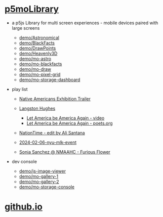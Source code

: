 # [p5moLibrary](https://github.com/molab-itp/p5moLibrary)

- a p5js Library for multi screen experiences - mobile devices paired with large screens

  - [demo/Astronomical](demo/Astronomical?v=137)
  - [demo/BlackFacts](demo/BlackFacts?v=137)
  - [demo/DrawPoints](demo/DrawPoints?v=137)
  - [demo/Heavenly3D](demo/Heavenly3D?v=137)
  - [demo/mo-astro](demo/mo-astro?v=137)
  - [demo/mo-blackfacts](demo/mo-blackfacts?v=137)
  - [demo/mo-draw](demo/mo-draw?v=137)
  - [demo/mo-pixel-grid](demo/mo-pixel-grid?v=137)
  - [demo/mo-storage-dashboard](demo/mo-storage-dashboard?v=137)

- play list

  - [Native Americans Exhibition Trailer](demo/BlackFacts?playlist=hpjNGTYvpxw)

  - [Langston Hughes ](demo/BlackFacts?playlist=XzI3huqpCi4)
    - [Let America be America Again - video](demo/mo-blackfacts?playlist=CFNM8GB_Yp0&title=%E2%98%85)
    - [Let America be America Again - poets.org](https://poets.org/poem/let-america-be-america-again)
  - [NationTime - edit by Ali Santana](demo/mo-blackfacts?playlist=-UtKxghWlvY&title=NationTime%20-%20ELUCID%20-%20BETAMAX)
  - [2024-02-06-nyu-mlk-event](demo/mo-blackfacts?playlist=zbRz5xTaLYI&qrcode=annoucement-01.png&title=2024-02-06-nyu-mlk-event)
  - [Sonia Sanchez @ NMAAHC - Furious Flower](demo/mo-blackfacts?playlist=FNLp8e-cfgk&title=Sonia%20Sanchez)

- dev console

  - [demo/js-image-viewer](demo/js-image-viewer?v=137)
  - [demo/mo-gallery-1](demo/mo-gallery-1?v=137)
  - [demo/mo-gallery-2](demo/mo-gallery-2?v=137)
  - [demo/mo-storage-console](demo/mo-storage-console?v=137)

# [github.io](https://molab-itp.github.io/p5moLibrary/src?v=137)

<!--

- retired
  - [demo/mo-astro-host-0](demo/mo-astro-host-0?v=137)
  - [demo/mo-astro-host-1](demo/mo-astro-host-1?v=137)
  - [demo/mo-astro-remote-0](demo/mo-astro-remote-0?v=137)
  - [demo/mo-astro-remote-1](demo/mo-astro-remote-1?v=137)

  - [demo/mo-blackfacts-host](demo/mo-blackfacts-host?v=137)
  - [demo/mo-blackfacts-remote](demo/mo-blackfacts-remote?v=137)

# https://www.youtube.com/watch?v=hpjNGTYvpxw
# The Land Carries Our Ancestors: Contemporary Art by Native Americans Exhibition Trailer

 -->
